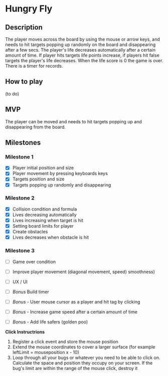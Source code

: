 # Hungry Fly

## Description
The player moves across the board by using the mouse or arrow keys, and needs to hit targets popping up randomly on the board and disappearing after a few secs. The player's life decreases automatically after a certain amount of time. If player hits targets life points increase, if players hit false targets the player's life decreases. When the life score is 0 the game is over. There is a timer for records.

## How to play
(to do)

## MVP
The player can be moved and needs to hit targets popping up and disappearing from the board.

## Milestones

### Milestone 1
- [x]  Player initial position and size
- [x]  Player movement by pressing keyboards keys
- [x]  Targets position and size 
- [x]  Targets popping up randomly and disappearing

### Milestone 2
- [x]  Collision condition and formula
- [x]  Lives decreasing automatically
- [x]  Lives increasing when target is hit
- [x]  Setting board limits for player
- [x]  Create obstacles
- [x]  Lives decreases when obstacle is hit

### Milestone 3
- [ ]  Game over condition
- [ ]  Improve player movement (diagonal movement, speed) smoothness)
- [ ]  UX / UI
- [ ]  *Bonus* Build timer
- [ ]  *Bonus* - User mouse cursor as a player and hit tag by clicking
- [ ]  *Bonus* - Increase game speed after a certain amount of time
- [ ]  *Bonus* - Add life safers (golden poo)






**Click Instructrions**
1) Register a click event and store the mouse position
2) Extend the mouse coordinates to cover a larger surface (for example leftLimit = mouseposition x - 10)
3) Loop through all your bugs or whatever you need to be able to click on. Calculate the space and position they occupy on your screen. If the bug's limit are within the range of the mouse click, destroy it